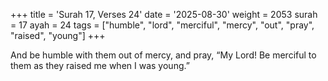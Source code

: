 +++
title = 'Surah 17, Verses 24'
date = '2025-08-30'
weight = 2053
surah = 17
ayah = 24
tags = ["humble", "lord", "merciful", "mercy", "out", "pray", "raised", "young"]
+++

And be humble with them out of mercy, and pray, “My Lord! Be merciful to them as they raised me when I was young.”